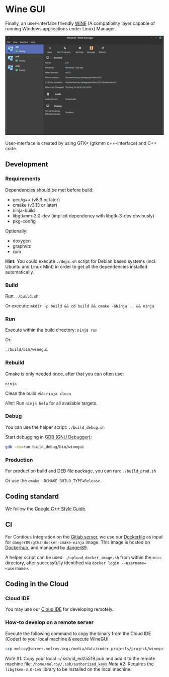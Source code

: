 # Wine GUI

Finally, an user-interface friendly [WINE](https://www.winehq.org/) (A compatibility layer capable of running Windows applications under Linux) Manager.

![WineGUI](misc/winegui_screenshot.png)

User-interface is created by using GTK+ (gtkmm c++-interface) and C++ code.

## Development

### Requirements

Dependencies should be met before build:

* gcc/g++ (v8.3 or later)
* cmake (v3.13 or later)
* ninja-build
* libgtkmm-3.0-dev (implicit dependency with libgtk-3-dev obviously)
* pkg-config

Optionally:

* doxygen
* graphviz
* rpm

**Hint:** You could execute `./deps.sh` script for Debian based systems (incl. Ubuntu and Linux Mint) in order to get all the dependencies installed automatically.

### Build

Run: `./build.sh`

Or execute: `mkdir -p build && cd build && cmake -GNinja .. && ninja`

### Run

Execute within the build directory: `ninja run`

Or:

```sh
./build/bin/winegui
```

### Rebuild

Cmake is only needed once, after that you can often use:

`ninja`

Clean the build via: `ninja clean`

*Hint:* Run `ninja help` for all available targets.

### Debug

You can use the helper script: `./build_debug.sh`

Start debugging in [GDB (GNU Debugger)](https://cs.brown.edu/courses/cs033/docs/guides/gdb.pdf):

```sh
gdb -ex=run build_debug/bin/winegui
```

### Production

For production build and DEB file package, you can run: `./build_prod.sh`

Or use the `cmake -DCMAKE_BUILD_TYPE=Release`.

## Coding standard

We follow the [Google C++ Style Guide](https://google.github.io/styleguide/cppguide.html).

## CI

For Contious Integration on the [Gitlab server](https://gitlab.melroy.org), we use our [Dockerfile](Dockerfile) as input for `danger89/gtk3-docker-cmake-ninja` image.
This image is hosted on [Dockerhub](https://hub.docker.com/r/danger89/gtk3-docker-cmake-ninja), and managed by [danger89](https://hub.docker.com/u/danger89).

A helper script can be used: `./upload_docker_image.sh` from within the `misc` directory, after successfully identified via `docker login --username=<username>`.

## Coding in the Cloud

### Cloud IDE

You may use our [Cloud IDE](https://ide.melroy.org) for developing remotely.

### How-to develop on a remote server

Execute the following command to copy the binary from the Cloud IDE (Coder) to your local machine & execute WineGUI:

```sh
scp melroy@server.melroy.org:/media/data/coder_projects/project/winegui/build/bin/winegui ~ && ~/winegui
```

*Note #1:* Copy your local ~/.ssh/id_ed25519.pub and add it to the remote machine file: `/home/melroy/.ssh/authorized_keys`
*Note #2:* Requires the `libgtkmm-3.0-1v5` library to be installed on the local machine.
